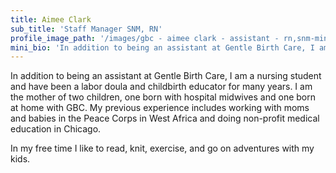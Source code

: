 ```yaml
---
title: Aimee Clark
sub_title: 'Staff Manager SNM, RN'
profile_image_path: '/images/gbc - aimee clark - assistant - rn,snm-min.jpg'
mini_bio: 'In addition to being an assistant at Gentle Birth Care, I am a nursing student and have been a labor doula and childbirth educator for many years.'
---
```



In addition to being an assistant at Gentle Birth Care, I am a nursing student and have been a labor doula and childbirth educator for many years. I am the mother of two children, one born with hospital midwives and one born at home with GBC. My previous experience includes working with moms and babies in the Peace Corps in West Africa and doing non-profit medical education in Chicago.

In my free time I like to read, knit, exercise, and go on adventures with my kids.